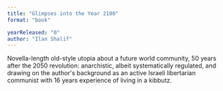 ```yaml
---
title: "Glimpses into the Year 2100"
format: "book"

yearReleased: "0"
author: "Ilan Shalif"
---
```

Novella-length old-style utopia about a future world  community, 50 years after the 2050 revolution: anarchistic, albeit  systematically regulated, and drawing on the author's background as an active Israeli  libertarian communist with 16 years experience of living in a kibbutz.
 
